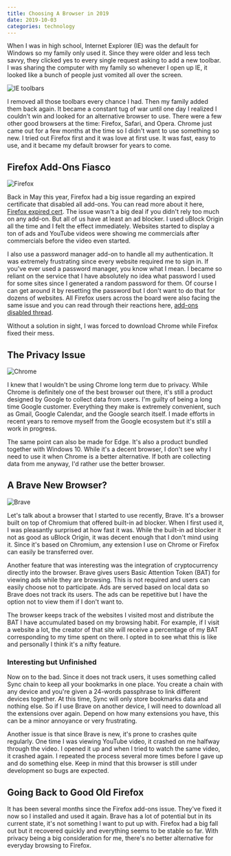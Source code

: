 ```yaml
---
title: Choosing A Browser in 2019
date: 2019-10-03
categories: technology
---
```


When I was in high school, Internet Explorer (IE) was the default for Windows so my family only used it. Since they were older and less tech savvy, they clicked yes to every single request asking to add a new toolbar. I was sharing the computer with my family so whenever I open up IE, it looked like a bunch of people just vomited all over the screen.

![IE toolbars](https://i.imgur.com/I6uLvSI.jpg)

<!--more-->

I removed all those toolbars every chance I had. Then my family added them back again. It became a constant tug of war until one day I realized I couldn't win and looked for an alternative browser to use. There were a few other good browsers at the time: Firefox, Safari, and Opera. Chrome just came out for a few months at the time so I didn't want to use something so new. I tried out Firefox first and it was love at first use. It was fast, easy to use, and it became my default browser for years to come.

## Firefox Add-Ons Fiasco

![Firefox](https://i.imgur.com/htLVqae.jpg)

Back in May this year, Firefox had a big issue regarding an expired certificate that disabled all add-ons. You can read more about it here, [Firefox expired cert](https://www.computerworld.com/article/3393446/mozilla-issues-fix-after-it-lets-cert-expire-and-firefox-add-ons-go-belly-up.html). The issue wasn't a big deal if you didn't rely too much on any add-on. But all of us have at least an ad blocker. I used uBlock Origin all the time and I felt the effect immediately. Websites started to display a ton of ads and YouTube videos were showing me commercials after commercials before the video even started.

I also use a password manager add-on to handle all my authentication. It was extremely frustrating since every website required me to sign in. If you've ever used a password manager, you know what I mean. I became so reliant on the service that I have absolutely no idea what password I used for some sites since I generated a random password for them. Of course I can get around it by resetting the password but I don't want to do that for dozens of websites. All Firefox users across the board were also facing the same issue and you can read through their reactions here, [add-ons disabled thread](https://discourse.mozilla.org/t/thread-add-ons-not-working-due-to-certificate-expiration/38968).

Without a solution in sight, I was forced to download Chrome while Firefox fixed their mess.

## The Privacy Issue

![Chrome](https://i.imgur.com/6us3yUK.jpg)

I knew that I wouldn't be using Chrome long term due to privacy. While Chrome is definitely one of the best browser out there, it's still a product designed by Google to collect data from users. I'm guilty of being a long time Google customer. Everything they make is extremely convenient, such as Gmail, Google Calendar, and the Google search itself. I made efforts in recent years to remove myself from the Google ecosystem but it's still a work in progress.

The same point can also be made for Edge. It's also a product bundled together with Windows 10. While it's a decent browser, I don't see why I need to use it when Chrome is a better alternative. If both are collecting data from me anyway, I'd rather use the better browser.

## A Brave New Browser?

![Brave](https://i.imgur.com/B9NYZJu.jpg)

Let's talk about a browser that I started to use recently, Brave. It's a browser built on top of Chromium that offered built-in ad blocker. When I first used it, I was pleasantly surprised at how fast it was. While the built-in ad blocker it not as good as uBlock Origin, it was decent enough that I don't mind using it. Since it's based on Chromium, any extension I use on Chrome or Firefox can easily be transferred over.

Another feature that was interesting was the integration of cryptocurrency directly into the browser. Brave gives users Basic Attention Token (BAT) for viewing ads while they are browsing. This is not required and users can easily choose not to participate. Ads are served based on local data so Brave does not track its users. The ads can be repetitive but I have the option not to view them if I don't want to.

The browser keeps track of the websites I visited most and distribute the BAT I have accumulated based on my browsing habit. For example, if I visit a website a lot, the creator of that site will receive a percentage of my BAT corresponding to my time spent on there. I opted in to see what this is like and personally I think it's a nifty feature.

### Interesting but Unfinished

Now on to the bad. Since it does not track users, it uses something called Sync chain to keep all your bookmarks in one place. You create a chain with any device and you're given a 24-words passphrase to link different devices together. At this time, Sync will only store bookmarks data and nothing else. So if I use Brave on another device, I will need to download all the extensions over again. Depend on how many extensions you have, this can be a minor annoyance or very frustrating.

Another issue is that since Brave is new, it's prone to crashes quite regularly. One time I was viewing YouTube video, it crashed on me halfway through the video. I opened it up and when I tried to watch the same video, it crashed again. I repeated the process several more times before I gave up and do something else. Keep in mind that this browser is still under development so bugs are expected.

## Going Back to Good Old Firefox

It has been several months since the Firefox add-ons issue. They've fixed it now so I installed and used it again. Brave has a lot of potential but in its current state, it's not something I want to put up with. Firefox had a big fall out but it recovered quickly and everything seems to be stable so far. With privacy being a big consideration for me, there's no better alternative for everyday browsing to Firefox.
